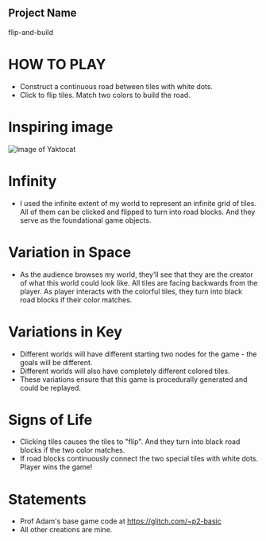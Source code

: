 ## Project Name

flip-and-build

# HOW TO PLAY

- Construct a continuous road between tiles with white dots.
- Click to flip tiles. Match two colors to build the road.

# Inspiring image

![Image of Yaktocat](https://images.unsplash.com/photo-1458682625221-3a45f8a844c7?ixlib=rb-1.2.1&ixid=eyJhcHBfaWQiOjEyMDd9&auto=format&fit=crop&w=967&q=80)

# Infinity
- I used the infinite extent of my world to represent an infinite grid of tiles. 
All of them can be clicked and flipped to turn into road blocks. And they serve as the foundational game objects. 

# Variation in Space
- As the audience browses my world, they’ll see that they are the creator of what this world could look like. 
All tiles are facing backwards from the player. As player interacts with the colorful tiles, they turn into black road blocks if their color matches.

# Variations in Key
- Different worlds will have different starting two nodes for the game - the goals will be different. 
- Different worlds will also have completely different colored tiles. 
- These variations ensure that this game is procedurally generated and could be  replayed. 

# Signs of Life
- Clicking tiles causes the tiles to "flip". And they turn into black road blocks if the two color matches. 
- If road blocks continuously connect the two special tiles with white dots. Player wins the game!

# Statements

- Prof Adam's base game code at https://glitch.com/~p2-basic
- All other creations are mine.


